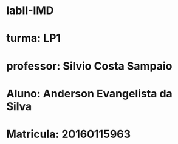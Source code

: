 # labII-IMD
# turma: LP1
# professor: Silvio Costa Sampaio

# Aluno: Anderson Evangelista da Silva
# Matricula: 20160115963
